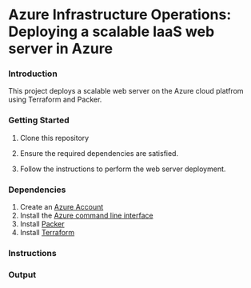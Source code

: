 # Azure Infrastructure Operations: Deploying a scalable IaaS web server in Azure

### Introduction
This project deploys a scalable web server on the Azure cloud platfrom using Terraform and Packer.

### Getting Started
1. Clone this repository

2. Ensure the required dependencies are satisfied.

3. Follow the instructions to perform the web server deployment.

### Dependencies
1. Create an [Azure Account](https://portal.azure.com) 
2. Install the [Azure command line interface](https://docs.microsoft.com/en-us/cli/azure/install-azure-cli?view=azure-cli-latest)
3. Install [Packer](https://www.packer.io/downloads)
4. Install [Terraform](https://www.terraform.io/downloads.html)

### Instructions


### Output


